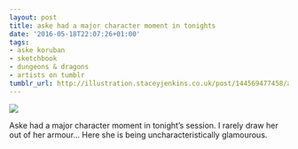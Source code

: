 ```yaml
---
layout: post
title: aske had a major character moment in tonights
date: '2016-05-18T22:07:26+01:00'
tags:
- aske koruban
- sketchbook
- dungeons & dragons
- artists on tumblr
tumblr_url: http://illustration.staceyjenkins.co.uk/post/144569477458/aske-had-a-major-character-moment-in-tonights
---
```

 ![](/tumblr_files/tumblr_o7e5ceP8NR1v28ub8o1_1280.jpg)  

Aske had a major character moment in tonight’s session. I rarely draw her out of her armour… Here she is being uncharacteristically glamourous.

